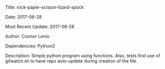 Title: rock-paper-scissor-lizard-spock

Date: 2017-06-28

Most Recent Update: 2017-06-28

Author: Connor Lenio

Dependencies: Python3

Description: Simple python program using functions. Also, tests first use of gitwatch.sh to have repo auto-update during creation of the file.
